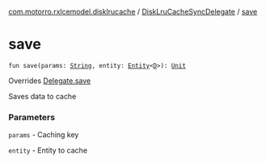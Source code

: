 [com.motorro.rxlcemodel.disklrucache](../index.md) / [DiskLruCacheSyncDelegate](index.md) / [save](./save.md)

# save

`fun save(params: `[`String`](https://kotlinlang.org/api/latest/jvm/stdlib/kotlin/-string/index.html)`, entity: `[`Entity`](../../com.motorro.rxlcemodel.base.entity/-entity/index.md)`<`[`D`](index.md#D)`>): `[`Unit`](https://kotlinlang.org/api/latest/jvm/stdlib/kotlin/-unit/index.html)

Overrides [Delegate.save](../../com.motorro.rxlcemodel.base.service/-sync-delegate-cache-service/-delegate/save.md)

Saves data to cache

### Parameters

`params` - Caching key

`entity` - Entity to cache